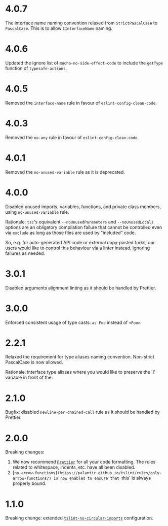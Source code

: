 # 4.0.7

The interface name naming convention relaxed from `StrictPascalCase` to `PascalCase`. This is to allow `IInterfaceName` naming.

# 4.0.6

Updated the ignore list of `mocha-no-side-effect-code` to include the `getType` function of `typesafe-actions`.

# 4.0.5

Removed the `interface-name` rule in favour of `eslint-config-clean-code`.

# 4.0.3

Removed the `no-any` rule in favour of `eslint-config-clean-code`.

# 4.0.1

Removed the `no-unused-variable` rule as it is deprecated.

# 4.0.0

Disabled unused imports, variables, functions, and private class members, using `no-unused-variable` rule.

Rationale: `tsc`'s equivalent `--noUnusedParameters` and `--noUnusedLocals` options are an obligatory compilation failure that cannot be controlled even via `exclude` as long as those files are used by "included" code.

So, e.g. for auto-generated API code or external copy-pasted forks, our users would like to control this behaviour via a linter instead, ignoring failures as needed.

# 3.0.1

Disabled arguments alignment linting as it should be handled by Prettier.

# 3.0.0

Enforced consistent usage of type casts: `as Foo` instead of `<Foo>`.

# 2.2.1

Relaxed the requirement for type aliases naming convention. Non-strict PascalCase is now allowed. 

Rationale: interface type aliases where you would like to preserve the 'I' variable in front of the.
# 2.1.0

Bugfix: disabled `newline-per-chained-call` rule as it should be handled by Prettier.

# 2.0.0

Breaking changes:

1. We now recommend [`Prettier`](https://prettier.io/docs/en/install.html) for all your code formatting. The rules related to whitespace, indents, etc. have all been disabled.
2. [`no-arrow-functions](https://palantir.github.io/tslint/rules/only-arrow-functions/) is now enabled to ensure that `this` is always properly bound.

# 1.1.0

Breaking change: extended [`tslint-no-circular-imports`](https://www.npmjs.com/package/tslint-no-circular-imports) configuration.

